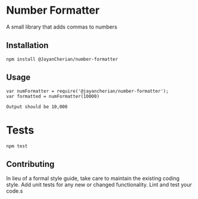 Number Formatter
================

A small library that adds commas to numbers

## Installation

    npm install @JayanCherian/number-formatter

## Usage

    var numFormatter = require('@jayancherian/number-formatter');
    var formatted = numFormatter(10000)

    Output should be 10,000

# Tests

    npm test

## Contributing

In lieu of a formal style guide, take care to maintain the existing coding style. Add unit tests for any new or changed functionality. Lint and test your code.s